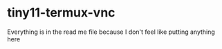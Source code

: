 # tiny11-termux-vnc
Everything is in the read me file because I don't feel like putting anything here
